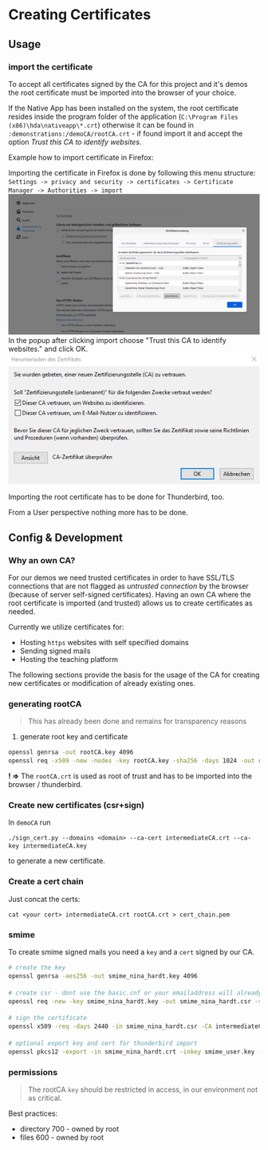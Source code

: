 # Creating Certificates

## Usage

### import the certificate

To accept all certificates signed by the CA for this project and it's demos the root certificate must be imported into the browser of your choice.

If the Native App has been installed on the system, the root certificate resides inside the program folder of the application (`C:\Program Files (x86)\hda\nativeapp\*.crt`) otherwise it can be found in `:demonstrations:/demoCA/rootCA.crt` - if found import it and accept the option *Trust this CA to identify websites*.

Example how to import certificate in Firefox:

Importing the certificate in Firefox is done by following this menu structure: `Settings -> privacy and security -> certificates -> Certificate Manager -> Authorities -> import`
![firefox_cert](img/firefox_cert.png)
In the popup after clicking import choose "Trust this CA to identify websites." and click OK.
![ca](img/ca.png)

Importing the root certificate has to be done for Thunderbird, too.

From a User perspective nothing more has to be done.

## Config & Development

### Why an own CA?

For our demos we need trusted certificates in order to have SSL/TLS connections that are not flagged as *untrusted connection* by the browser (because of server self-signed certificates). Having an own CA where the root certificate is imported (and trusted) allows us to create certificates as needed.

Currently we utilize certificates for:
- Hosting `https` websites with self specified domains
- Sending signed mails
- Hosting the teaching platform

The following sections provide the basis for the usage of the CA for creating new certificates or modification of already existing ones.

### generating rootCA

> This has already been done and remains for transparency reasons

1. generate root key and certificate 

```bash
openssl genrsa -out rootCA.key 4096
openssl req -x509 -new -nodes -key rootCA.key -sha256 -days 1024 -out rootCA.crt
```

**! =>** The `rootCA.crt` is used as root of trust and has to be imported into the browser / thunderbird.

### Create new certificates (csr+sign)

In `demoCA` run
```
./sign_cert.py --domains <domain> --ca-cert intermediateCA.crt --ca-key intermediateCA.key
```
to generate a new certificate.

### Create a cert chain
Just concat the certs:
```
cat <your cert> intermediateCA.crt rootCA.crt > cert_chain.pem
```


### smime

To create smime signed mails you need a `key` and a `cert` signed by our CA.

```bash
# create the key
openssl genrsa -aes256 -out smime_nina_hardt.key 4096

# create csr - dont use the basic.cnf or your emailaddress will already be set
openssl req -new -key smime_nina_hardt.key -out smime_nina_hardt.csr -subj "/C=DE/ST=Hessen/L=Darmstadt/O=mpseinternational/CN=mpseinternational.com/emailAddress=nina.hardt@mpseinternational.com"

# sign the certificate
openssl x509 -req -days 2440 -in smime_nina_hardt.csr -CA intermediateCA.crt -CAkey intermediateCA.key -set_serial 1337 -out smime_nina_hardt.crt -addtrust emailProtection -addreject clientAuth -addreject serverAuth -trustout

# optional export key and cert for thunderbird import
openssl pkcs12 -export -in smime_nina_hardt.crt -inkey smime_user.key -out smime_nina_hardt.p12
```


### permissions

> The rootCA `key` should be restricted in access, in our environment not as critical.

Best practices:
- directory 700 - owned by root
- files 600 - owned by root
